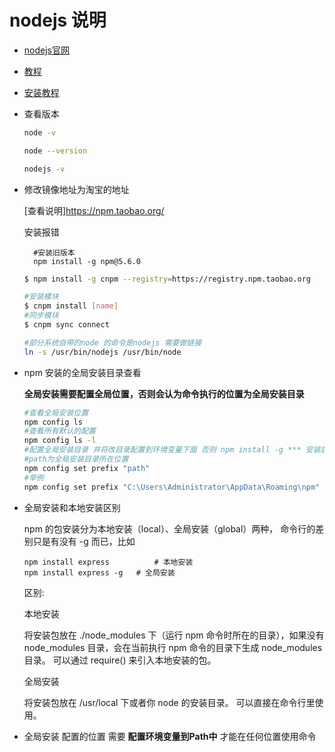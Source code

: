 # nodejs 说明

- [nodejs官网](http://nodejs.cn/)

- [教程](http://www.runoob.com/nodejs/nodejs-tutorial.html)

- [安装教程](http://www.runoob.com/nodejs/nodejs-install-setup.html)

- 查看版本

    ```sh
    node -v 

    node --version

    nodejs -v
    ```

- 修改镜像地址为淘宝的地址

    [查看说明]https://npm.taobao.org/

    安装报错

        #安装旧版本
        npm install -g npm@5.6.0

    ```sh
    $ npm install -g cnpm --registry=https://registry.npm.taobao.org

    #安装模块
    $ cnpm install [name]
    #同步模块
    $ cnpm sync connect

    #部分系统自带的node 的命令是nodejs 需要做链接
    ln -s /usr/bin/nodejs /usr/bin/node
    ```

- npm 安装的全局安装目录查看


    **全局安装需要配置全局位置，否则会认为命令执行的位置为全局安装目录**
    
    ```sh
    #查看全局安装位置
    npm config ls
    #查看所有默认的配置
    npm config ls -l
    #配置全局安装目录 并将改目录配置到环境变量下面 否则 npm install -g *** 安装后不能全局使用
    #path为全局安装目录所在位置
    npm config set prefix "path"
    #举例
    npm config set prefix "C:\Users\Administrator\AppData\Roaming\npm"
    ```
- 全局安装和本地安装区别

    npm 的包安装分为本地安装（local）、全局安装（global）两种，
    命令行的差别只是有没有 -g 而已，比如
    ```shell
    npm install express          # 本地安装
    npm install express -g   # 全局安装
    ```
    区别:

    本地安装
    
    将安装包放在 ./node_modules 下（运行 npm 命令时所在的目录），如果没有 node_modules 目录，会在当前执行 npm 命令的目录下生成 node_modules 目录。
    可以通过 require() 来引入本地安装的包。
    
    全局安装
    
    将安装包放在 /usr/local 下或者你 node 的安装目录。
    可以直接在命令行里使用。

- 全局安装 配置的位置 需要 **配置环境变量到Path中** 才能在任何位置使用命令